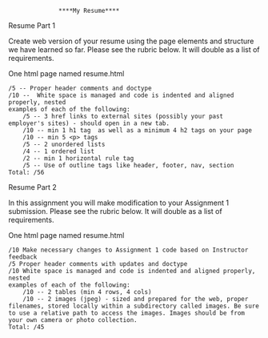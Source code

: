                  ****My Resume****


Resume Part 1

Create web version of your resume using the page elements and structure we have learned so far. Please see the rubric below. It will double as a list of requirements. 

One html page named resume.html

    /5 -- Proper header comments and doctype 
    /10 --  White space is managed and code is indented and aligned properly, nested
    examples of each of the following:
        /5 -- 3 href links to external sites (possibly your past employer's sites) - should open in a new tab.
        /10 -- min 1 h1 tag  as well as a minimum 4 h2 tags on your page
        /10 -- min 5 <p> tags
        /5 -- 2 unordered lists
        /4 -- 1 ordered list
        /2 -- min 1 horizontal rule tag
        /5 -- Use of outline tags like header, footer, nav, section
    Total: /56


Resume Part 2

In this assignment you will make modification to your Assignment 1 submission. Please see the rubric below. It will double as a list of requirements. 

One html page named resume.html

    /10 Make necessary changes to Assignment 1 code based on Instructor feedback
    /5 Proper header comments with updates and doctype
    /10 White space is managed and code is indented and aligned properly, nested
    examples of each of the following:
        /10 -- 2 tables (min 4 rows, 4 cols)
        /10 -- 2 images (jpeg) - sized and prepared for the web, proper filenames, stored locally within a subdirectory called images. Be sure to use a relative path to access the images. Images should be from your own camera or photo collection.
    Total: /45

